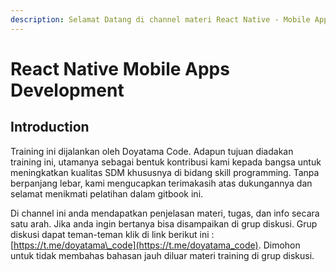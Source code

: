 ```yaml
---
description: Selamat Datang di channel materi React Native - Mobile Apps Development.
---
```


# React Native Mobile Apps Development

## Introduction

Training ini dijalankan oleh Doyatama Code. Adapun tujuan diadakan training ini, utamanya sebagai bentuk kontribusi kami kepada bangsa untuk meningkatkan kualitas SDM khususnya di bidang skill programming. Tanpa berpanjang lebar, kami mengucapkan terimakasih atas dukungannya dan selamat menikmati pelatihan dalam gitbook ini.

Di channel ini anda mendapatkan penjelasan materi, tugas, dan info secara satu arah. Jika anda ingin bertanya bisa disampaikan di grup diskusi. Grup diskusi dapat teman-teman klik di link berikut ini : [https://t.me/doyatama\_code](https://t.me/doyatama_code). Dimohon untuk tidak membahas bahasan jauh diluar materi training di grup diskusi.

